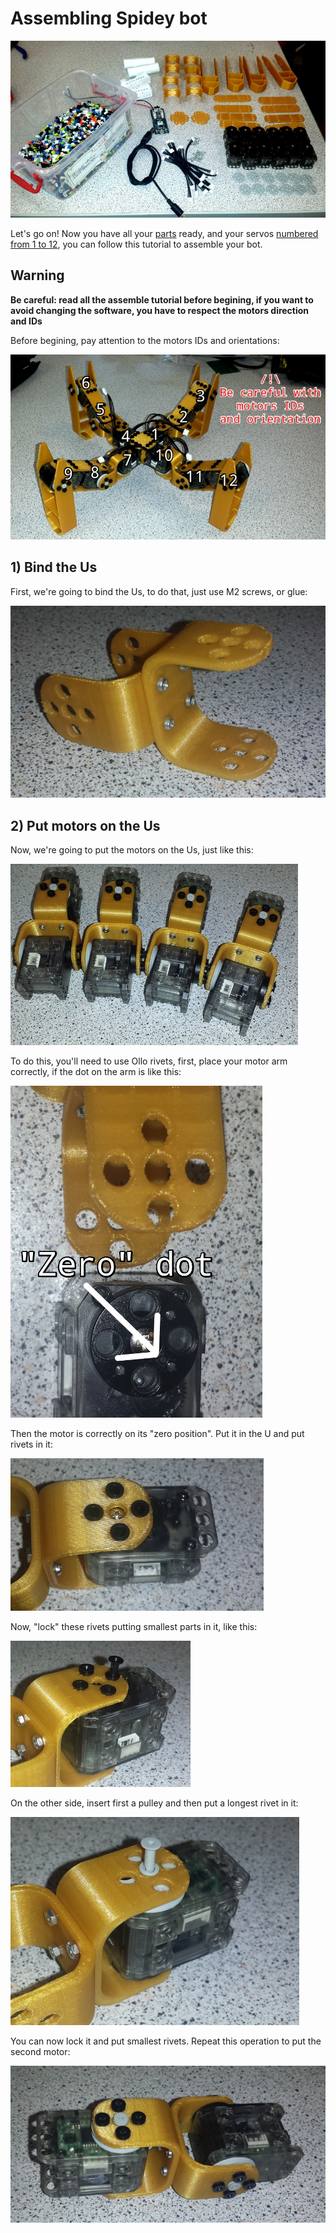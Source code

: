 # Assembling Spidey bot

![All parts](imgs/all-parts.jpg)

Let's go on!
Now you have all your [parts](parts.md) ready, and your servos [numbered from
1 to 12](ids.md), you can follow this tutorial to assemble your bot.

## Warning

**Be careful: read all the assemble tutorial before begining, if you want to
avoid changing the software, you have to respect the motors direction and IDs**

Before begining, pay attention to the motors IDs and orientations:

![IDs and orientation](imgs/ids.jpg)

## 1) Bind the Us

First, we're going to bind the Us, to do that, just use M2 screws, or glue:

![Fixed Us](imgs/fixed-us.jpg)

## 2) Put motors on the Us

Now, we're going to put the motors on the Us, just like this:

![Motors on the Us](imgs/motors-us.jpg)

To do this, you'll need to use Ollo rivets, first, place your motor arm correctly,
if the dot on the arm is like this:

![Zero dot](imgs/zero-dot.jpg)

Then the motor is correctly on its "zero position". Put it in the U and put rivets
in it:

![Rivet](imgs/rivet-u-1.jpg)

Now, "lock" these rivets putting smallest parts in it, like this:

![Rivet](imgs/rivet-u-2.jpg)

On the other side, insert first a pulley and then put a longest rivet in it:

![Pulley rivet](imgs/pulley-rivet.jpg)

You can now lock it and put smallest rivets. Repeat this operation to put the
second motor:

![2 motors on the U](imgs/us-2.jpg)


